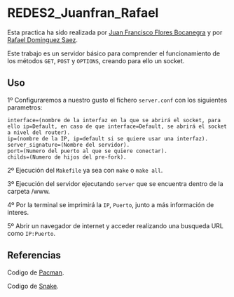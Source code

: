 # REDES2_Juanfran_Rafael

Esta practica ha sido realizada por [Juan Francisco Flores Bocanegra](https://github.com/juanfranUam) y por [Rafael Dominguez Saez](https://github.com/RafaDom02).

Este trabajo es un servidor básico para comprender el funcionamiento de los métodos `GET`, `POST` y `OPTIONS`, creando para ello un socket.

Uso
---

1º Configuraremos a nuestro gusto el fichero `server.conf` con los siguientes parametros:

    interface=(nombre de la interfaz en la que se abrirá el socket, para ello ip=Default, en caso de que interface=Default, se abrirá el socket a nivel del router).
    ip=(nombre de la IP, ip=default si se quiere usar una interfaz).
    server_signature=(Nombre del servidor).
    port=(Numero del puerto al que se quiere conectar).
    childs=(Numero de hijos del pre-fork).
    
2º Ejecución del `Makefile` ya sea con `make` o `make all`. 

3º Ejecución del servidor ejecutando `server` que se encuentra dentro de la carpeta /www.

4º Por la terminal se imprimirá la `IP`, `Puerto`, junto a más información de interes.

5º Abrir un navegador de internet y acceder realizando una busqueda URL como `IP:Puerto`.

Referencias
-----------

Codigo de [Pacman](https://codepen.io/hellokatili/pen/xwKRmo).

Codigo de [Snake](https://codepen.io/CaioPaiola/pen/nojJmQ).
